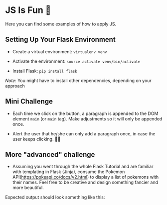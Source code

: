 # JS Is Fun 🦑
Here you can find some examples of how to apply JS.



## Setting Up Your Flask Environment

- Create a virtual environment: `virtualenv venv`

- Activate the environment: `source activate venv/bin/activate`

- Install Flask: `pip install flask`

*Note*: You might have to install other dependencies, depending on your approach

## Mini Challenge

- Each time we click on the button, a paragraph is appended to the DOM element `main` (or `main` tag). Make adjustments so it will only be appended once.

- Alert the user that he/she can only add a paragraph once, in case the user keeps clicking. 🤦‍♂

## More "advanced" challenge

- Assuming you went through the whole Flask Tutorial and are familiar with templating in Flask (Jinja), consume the Pokemon API(https://pokeapi.co/docs/v2.html) to display a list of pokemons with their names. Feel free to be creative and design something fancier and more beautiful.

Expected output should look something like this:




